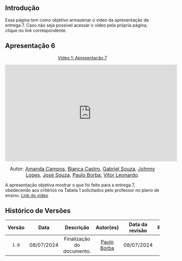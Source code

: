 ## Introdução

Essa página tem como objetivo armazenar o vídeo da apresentação da entrega 7. Caso não seja possível acessar o vídeo pela própria página, clique no link correspondente.

## Apresentação 6
<div align="center">
<p style="text-align: center"><a href="" target="blanket">Vídeo 1: Apresentação 7</a></p>
</div>

<iframe width="560" height="315" src="https://www.youtube.com/embed/P-P7sfKqgak?si=Kjvax-7Rl7VEgvpk" title="YouTube video player" frameborder="0" allow="accelerometer; autoplay; clipboard-write; encrypted-media; gyroscope; picture-in-picture; web-share" referrerpolicy="strict-origin-when-cross-origin" allowfullscreen></iframe>

<font size="3"><p style="text-align: center">Autor: [Amanda Campos](https://github.com/acamposs), [Bianca Castro](https://github.com/BiancaPatrocinio7), [Gabriel Souza](https://github.com/GabrielMS00), [Johnny Lopes](https://github.com/JohnnyLopess), [José Souza](https://github.com/JoseFilipi), [Paulo Borba](https://github.com/paulohborba), [Vitor Leonardo](https://github.com/vitorfleonardo).</p></font>


A apresentação objetiva mostrar o que foi feito para a entrega 7, obedecendo aos critérios na Tabela 1 solicitados pelo professor no plano de ensino. [Link do vídeo](https://www.youtube.com/embed/TTnMrcIVM5U?si=0v_8LNB4ZdX_F6U5)

## Histórico de Versões

| Versão | Data | Descrição | Autor(es) | Data da revisão | Revisor(es) |
| :--: | :--: | :--: | :--: | :--: | :--: |
|`1.0` | 08/07/2024 | Finalização do documento. |[Paulo Borba](https://github.com/paulohborba) | 08/07/2024 | [Amanda Campos](https://github.com/acamposs) |